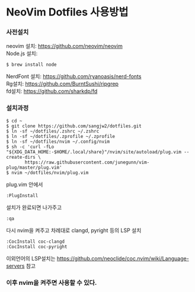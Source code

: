 # NeoVim Dotfiles 사용방법
### 사전설치
neovim 설치: https://github.com/neovim/neovim  
Node.js 설치:
```
$ brew install node
```
NerdFont 설치: https://github.com/ryanoasis/nerd-fonts  
Rg설치: https://github.com/BurntSushi/ripgrep  
fd설치: https://github.com/sharkdp/fd  

### 설치과정

```
$ cd ~
$ git clone https://github.com/sangjw2/dotfiles.git
$ ln -sf ~/dotfiles/.zshrc ~/.zshrc
$ ln -sf ~/dotfiles/.zprofile ~/.zprofile
$ ln -sf ~/dotfiles/nvim ~/.config/nvim
$ sh -c 'curl -fLo "${XDG_DATA_HOME:-$HOME/.local/share}"/nvim/site/autoload/plug.vim --create-dirs \
       https://raw.githubusercontent.com/junegunn/vim-plug/master/plug.vim'
$ nvim ~/dotfiles/nvim/plug.vim
```

plug.vim 안에서
```
:PlugInstall
```

설치가 완료되면 나가주고
```
:qa
```

다시 nvim을 켜주고 차례대로 clangd, pyright 등의 LSP 설치
```
:CocInstall coc-clangd
:CocInstall coc-pyright
```
이외언어의 LSP설치는 https://github.com/neoclide/coc.nvim/wiki/Language-servers 참고

### 이후 nvim을 켜주면 사용할 수 있다.
